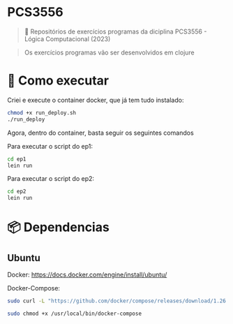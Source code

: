 # PCS3556
> 🤔 Repositórios de exercícios programas da diciplina PCS3556 - Lógica Computacional (2023)

> Os exercícios programas vão ser desenvolvidos em clojure

# 🚀 Como executar

Criei e execute o container docker, que já tem tudo instalado:
```sh
chmod +x run_deploy.sh
./run_deploy
```

Agora, dentro do container, basta seguir os seguintes comandos

Para executar o script do ep1:
```sh
cd ep1
lein run
```

Para executar o script do ep2:
```sh
cd ep2
lein run
```

# 📦 Dependencias

## Ubuntu

Docker:
https://docs.docker.com/engine/install/ubuntu/

Docker-Compose:
```sh
sudo curl -L "https://github.com/docker/compose/releases/download/1.26.0/docker-compose-$(uname -s)-$(uname -m)" -o /usr/local/bin/docker-compose

sudo chmod +x /usr/local/bin/docker-compose
```